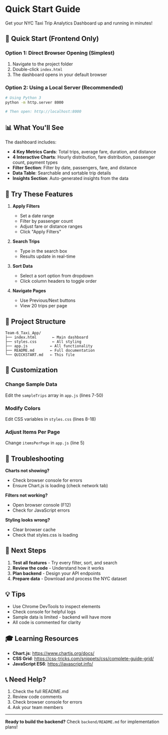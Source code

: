 # Quick Start Guide

Get your NYC Taxi Trip Analytics Dashboard up and running in minutes!

## 🚀 Quick Start (Frontend Only)

### Option 1: Direct Browser Opening (Simplest)
1. Navigate to the project folder
2. Double-click `index.html`
3. The dashboard opens in your default browser

### Option 2: Using a Local Server (Recommended)
```bash
# Using Python 3
python -m http.server 8000

# Then open: http://localhost:8000
```

## 📊 What You'll See

The dashboard includes:
- **4 Key Metrics Cards**: Total trips, average fare, duration, and distance
- **4 Interactive Charts**: Hourly distribution, fare distribution, passenger count, payment types
- **Filter Section**: Filter by date, passengers, fare, and distance
- **Data Table**: Searchable and sortable trip details
- **Insights Section**: Auto-generated insights from the data

## 🎯 Try These Features

1. **Apply Filters**
   - Set a date range
   - Filter by passenger count
   - Adjust fare or distance ranges
   - Click "Apply Filters"

2. **Search Trips**
   - Type in the search box
   - Results update in real-time

3. **Sort Data**
   - Select a sort option from dropdown
   - Click column headers to toggle order

4. **Navigate Pages**
   - Use Previous/Next buttons
   - View 20 trips per page

## 📁 Project Structure

```
Team-6_Taxi_App/
├── index.html       ← Main dashboard
├── styles.css       ← All styling
├── app.js          ← All functionality
├── README.md       ← Full documentation
└── QUICKSTART.md   ← This file
```

## 🔧 Customization

### Change Sample Data
Edit the `sampleTrips` array in `app.js` (lines 7-50)

### Modify Colors
Edit CSS variables in `styles.css` (lines 8-18)

### Adjust Items Per Page
Change `itemsPerPage` in `app.js` (line 5)

## 🐛 Troubleshooting

**Charts not showing?**
- Check browser console for errors
- Ensure Chart.js is loading (check network tab)

**Filters not working?**
- Open browser console (F12)
- Check for JavaScript errors

**Styling looks wrong?**
- Clear browser cache
- Check that styles.css is loading

## 📝 Next Steps

1. **Test all features** - Try every filter, sort, and search
2. **Review the code** - Understand how it works
3. **Plan backend** - Design your API endpoints
4. **Prepare data** - Download and process the NYC dataset

## 💡 Tips

- Use Chrome DevTools to inspect elements
- Check console for helpful logs
- Sample data is limited - backend will have more
- All code is commented for clarity

## 🎓 Learning Resources

- **Chart.js**: https://www.chartjs.org/docs/
- **CSS Grid**: https://css-tricks.com/snippets/css/complete-guide-grid/
- **JavaScript ES6**: https://javascript.info/

## 📞 Need Help?

1. Check the full README.md
2. Review code comments
3. Check browser console for errors
4. Ask your team members

---

**Ready to build the backend?** Check `backend/README.md` for implementation plans!

